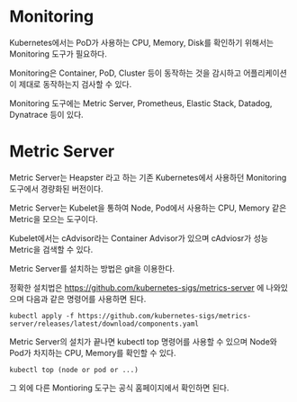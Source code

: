 # Monitoring

Kubernetes에서는 PoD가 사용하는 CPU, Memory, Disk를 확인하기 위해서는 Monitoring 도구가 필요하다.

Monitoring은 Container, PoD, Cluster 등이 동작하는 것을 감시하고 어플리케이션이 제대로 동작하는지 검사할 수 있다.

Monitoring 도구에는 Metric Server, Prometheus, Elastic Stack, Datadog, Dynatrace 등이 있다.

# Metric Server

Metric Server는 Heapster 라고 하는 기존 Kubernetes에서 사용하던 Monitoring 도구에서 경량화된 버전이다.

Metric Server는 Kubelet을 통하여 Node, Pod에서 사용하는 CPU, Memory 같은 Metric을 모으는 도구이다.

Kubelet에서는 cAdvisor라는 Container Advisor가 있으며 cAdviosr가 성능 Metric을 검색할 수 있다.

Metric Server를 설치하는 방법은 git을 이용한다.

정확한 설치법은 https://github.com/kubernetes-sigs/metrics-server 에 나와있으며 다음과 같은 명령어를 사용하면 된다.

```
kubectl apply -f https://github.com/kubernetes-sigs/metrics-server/releases/latest/download/components.yaml 
```

Metric Server의 설치가 끝나면 kubectl top 명령어를 사용할 수 있으며 Node와 Pod가 차지하는 CPU, Memory를 확인할 수 있다.

```
kubectl top (node or pod or ...)
```

그 외에 다른 Montioring 도구는 공식 홈페이지에서 확인하면 된다.
